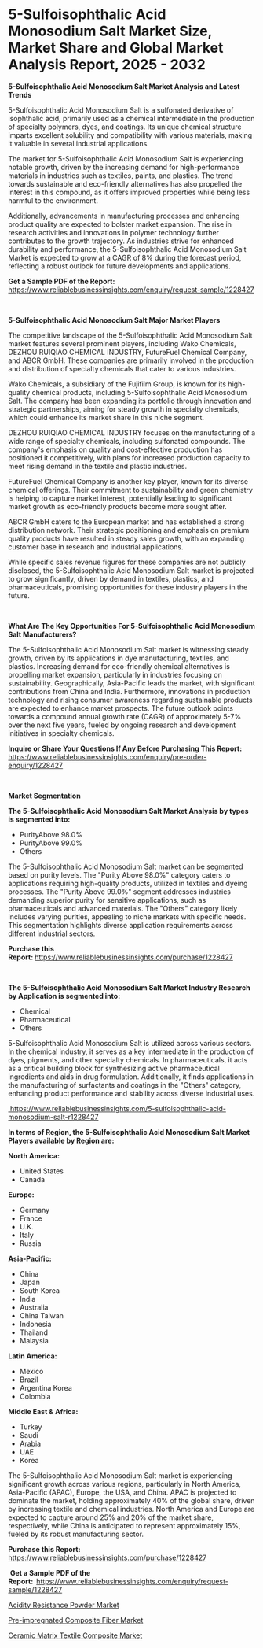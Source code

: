 <p><h1>5-Sulfoisophthalic Acid Monosodium Salt Market Size, Market Share and Global Market Analysis Report, 2025 - 2032</h1></p><p><strong>5-Sulfoisophthalic Acid Monosodium Salt Market Analysis and Latest Trends</strong></p>
<p><p>5-Sulfoisophthalic Acid Monosodium Salt is a sulfonated derivative of isophthalic acid, primarily used as a chemical intermediate in the production of specialty polymers, dyes, and coatings. Its unique chemical structure imparts excellent solubility and compatibility with various materials, making it valuable in several industrial applications.</p><p>The market for 5-Sulfoisophthalic Acid Monosodium Salt is experiencing notable growth, driven by the increasing demand for high-performance materials in industries such as textiles, paints, and plastics. The trend towards sustainable and eco-friendly alternatives has also propelled the interest in this compound, as it offers improved properties while being less harmful to the environment. </p><p>Additionally, advancements in manufacturing processes and enhancing product quality are expected to bolster market expansion. The rise in research activities and innovations in polymer technology further contributes to the growth trajectory. As industries strive for enhanced durability and performance, the 5-Sulfoisophthalic Acid Monosodium Salt Market is expected to grow at a CAGR of 8% during the forecast period, reflecting a robust outlook for future developments and applications.</p></p>
<p><strong>Get a Sample PDF of the Report:&nbsp;</strong> <a href="https://www.reliablebusinessinsights.com/enquiry/request-sample/1228427?utm_campaign=96&utm_medium=2&utm_source=Github&utm_content=ia&utm_term=02022025&utm_id=5-sulfoisophthalic-acid-monosodium-salt">https://www.reliablebusinessinsights.com/enquiry/request-sample/1228427</a></p>
<p>&nbsp;</p>
<p><strong>5-Sulfoisophthalic Acid Monosodium Salt Major Market Players</strong></p>
<p><p>The competitive landscape of the 5-Sulfoisophthalic Acid Monosodium Salt market features several prominent players, including Wako Chemicals, DEZHOU RUIQIAO CHEMICAL INDUSTRY, FutureFuel Chemical Company, and ABCR GmbH. These companies are primarily involved in the production and distribution of specialty chemicals that cater to various industries.</p><p>Wako Chemicals, a subsidiary of the Fujifilm Group, is known for its high-quality chemical products, including 5-Sulfoisophthalic Acid Monosodium Salt. The company has been expanding its portfolio through innovation and strategic partnerships, aiming for steady growth in specialty chemicals, which could enhance its market share in this niche segment.</p><p>DEZHOU RUIQIAO CHEMICAL INDUSTRY focuses on the manufacturing of a wide range of specialty chemicals, including sulfonated compounds. The company's emphasis on quality and cost-effective production has positioned it competitively, with plans for increased production capacity to meet rising demand in the textile and plastic industries.</p><p>FutureFuel Chemical Company is another key player, known for its diverse chemical offerings. Their commitment to sustainability and green chemistry is helping to capture market interest, potentially leading to significant market growth as eco-friendly products become more sought after.</p><p>ABCR GmbH caters to the European market and has established a strong distribution network. Their strategic positioning and emphasis on premium quality products have resulted in steady sales growth, with an expanding customer base in research and industrial applications.</p><p>While specific sales revenue figures for these companies are not publicly disclosed, the 5-Sulfoisophthalic Acid Monosodium Salt market is projected to grow significantly, driven by demand in textiles, plastics, and pharmaceuticals, promising opportunities for these industry players in the future.</p></p>
<p>&nbsp;</p>
<p><strong>What Are The Key Opportunities For 5-Sulfoisophthalic Acid Monosodium Salt Manufacturers?</strong></p>
<p><p>The 5-Sulfoisophthalic Acid Monosodium Salt market is witnessing steady growth, driven by its applications in dye manufacturing, textiles, and plastics. Increasing demand for eco-friendly chemical alternatives is propelling market expansion, particularly in industries focusing on sustainability. Geographically, Asia-Pacific leads the market, with significant contributions from China and India. Furthermore, innovations in production technology and rising consumer awareness regarding sustainable products are expected to enhance market prospects. The future outlook points towards a compound annual growth rate (CAGR) of approximately 5-7% over the next five years, fueled by ongoing research and development initiatives in specialty chemicals.</p></p>
<p><strong>Inquire or Share Your Questions If Any Before Purchasing This Report:</strong> <a href="https://www.reliablebusinessinsights.com/enquiry/pre-order-enquiry/1228427?utm_campaign=96&utm_medium=2&utm_source=Github&utm_content=ia&utm_term=02022025&utm_id=5-sulfoisophthalic-acid-monosodium-salt">https://www.reliablebusinessinsights.com/enquiry/pre-order-enquiry/1228427</a></p>
<p>&nbsp;</p>
<p><strong>Market Segmentation</strong></p>
<p><strong>The 5-Sulfoisophthalic Acid Monosodium Salt Market Analysis by types is segmented into:</strong></p>
<p><ul><li>PurityAbove 98.0%</li><li>PurityAbove 99.0%</li><li>Others</li></ul></p>
<p><p>The 5-Sulfoisophthalic Acid Monosodium Salt market can be segmented based on purity levels. The "Purity Above 98.0%" category caters to applications requiring high-quality products, utilized in textiles and dyeing processes. The "Purity Above 99.0%" segment addresses industries demanding superior purity for sensitive applications, such as pharmaceuticals and advanced materials. The "Others" category likely includes varying purities, appealing to niche markets with specific needs. This segmentation highlights diverse application requirements across different industrial sectors.</p></p>
<p><strong>Purchase this Report:&nbsp;</strong><a href="https://www.reliablebusinessinsights.com/purchase/1228427?utm_campaign=96&utm_medium=2&utm_source=Github&utm_content=ia&utm_term=02022025&utm_id=5-sulfoisophthalic-acid-monosodium-salt">https://www.reliablebusinessinsights.com/purchase/1228427</a></p>
<p>&nbsp;</p>
<p><strong>The 5-Sulfoisophthalic Acid Monosodium Salt Market Industry Research by Application is segmented into:</strong></p>
<p><ul><li>Chemical</li><li>Pharmaceutical</li><li>Others</li></ul></p>
<p><p>5-Sulfoisophthalic Acid Monosodium Salt is utilized across various sectors. In the chemical industry, it serves as a key intermediate in the production of dyes, pigments, and other specialty chemicals. In pharmaceuticals, it acts as a critical building block for synthesizing active pharmaceutical ingredients and aids in drug formulation. Additionally, it finds applications in the manufacturing of surfactants and coatings in the "Others" category, enhancing product performance and stability across diverse industrial uses.</p></p>
<p><a href="https://www.reliablebusinessinsights.com/5-sulfoisophthalic-acid-monosodium-salt-r1228427?utm_campaign=96&utm_medium=2&utm_source=Github&utm_content=ia&utm_term=02022025&utm_id=5-sulfoisophthalic-acid-monosodium-salt">&nbsp;https://www.reliablebusinessinsights.com/5-sulfoisophthalic-acid-monosodium-salt-r1228427</a></p>
<p><strong>In terms of Region, the 5-Sulfoisophthalic Acid Monosodium Salt Market Players available by Region are:</strong></p>
<p>
    <p> <strong> North America: </strong>
        <ul>
            <li>United States</li>
            <li>Canada</li>
        </ul>
        </p> 
    <p> <strong> Europe: </strong>
        <ul>
            <li>Germany</li>
            <li>France</li>
            <li>U.K.</li>
            <li>Italy</li>
            <li>Russia</li>
        </ul>
        </p> 
    <p> <strong> Asia-Pacific: </strong>
        <ul>
            <li>China</li>
            <li>Japan</li>
            <li>South Korea</li>
            <li>India</li>
            <li>Australia</li>
            <li>China Taiwan</li>
            <li>Indonesia</li>
            <li>Thailand</li>
            <li>Malaysia</li>
        </ul>
        </p> 
    <p> <strong> Latin America: </strong>
        <ul>
            <li>Mexico</li>
            <li>Brazil</li>
            <li>Argentina Korea</li>
            <li>Colombia</li>
        </ul>
        </p> 
    <p> <strong> Middle East & Africa: </strong>
        <ul>
            <li>Turkey</li>
            <li>Saudi</li>
            <li>Arabia</li>
            <li>UAE</li>
            <li>Korea</li>
        </ul>
    </p>
    </p>
<p><p>The 5-Sulfoisophthalic Acid Monosodium Salt market is experiencing significant growth across various regions, particularly in North America, Asia-Pacific (APAC), Europe, the USA, and China. APAC is projected to dominate the market, holding approximately 40% of the global share, driven by increasing textile and chemical industries. North America and Europe are expected to capture around 25% and 20% of the market share, respectively, while China is anticipated to represent approximately 15%, fueled by its robust manufacturing sector.</p></p>
<p><strong>Purchase this Report: </strong><a href="https://www.reliablebusinessinsights.com/purchase/1228427?utm_campaign=96&utm_medium=2&utm_source=Github&utm_content=ia&utm_term=02022025&utm_id=5-sulfoisophthalic-acid-monosodium-salt">https://www.reliablebusinessinsights.com/purchase/1228427</a></p>
<p>&nbsp;<strong>Get a Sample PDF of the Report:&nbsp;&nbsp;</strong><a href="https://www.reliablebusinessinsights.com/enquiry/request-sample/1228427?utm_campaign=96&utm_medium=2&utm_source=Github&utm_content=ia&utm_term=02022025&utm_id=5-sulfoisophthalic-acid-monosodium-salt">https://www.reliablebusinessinsights.com/enquiry/request-sample/1228427</a></p>
<p><strong></strong></p>
<p><p><a href="https://github.com/namaqbagels64/Market-Research-Report-List-1/blob/main/acidity-resistance-powder-market.md?utm_campaign=96&utm_medium=2&utm_source=Github&utm_content=ia&utm_term=02022025&utm_id=5-sulfoisophthalic-acid-monosodium-salt">Acidity Resistance Powder Market</a></p><p><a href="https://github.com/scaseiargas/Market-Research-Report-List-1/blob/main/pre-impregnated-composite-fiber-market.md?utm_campaign=96&utm_medium=2&utm_source=Github&utm_content=ia&utm_term=02022025&utm_id=5-sulfoisophthalic-acid-monosodium-salt">Pre-impregnated Composite Fiber Market</a></p><p><a href="https://github.com/ngozudapshi/Market-Research-Report-List-1/blob/main/ceramic-matrix-textile-composite-market.md?utm_campaign=96&utm_medium=2&utm_source=Github&utm_content=ia&utm_term=02022025&utm_id=5-sulfoisophthalic-acid-monosodium-salt">Ceramic Matrix Textile Composite Market</a></p></p>